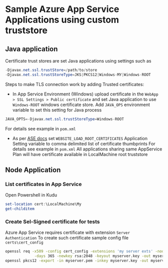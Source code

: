 # Sample Azure App Service Applications using custom truststore

## Java application

Certificate trust stores are set Java applications using settings such as

```java
-Djavax.net.ssl.trustStore=/path/to/store
-Djavax.net.ssl.trustStoreType=JKS|PKCS12|Windows-MY|Windows-ROOT
``` 

Steps to make TLS connection work by adding Trusted certificates:

- In App Service Environment (Windows) upload certificate in the `WebApp > SSL Settings > Public certificate`
and set Java application to use `Windows-ROOT` windows certificate store. Add `JAVA_OPS` environment variable to set this setting for Java process
```java
JAVA_OPTS=-Djavax.net.ssl.trustStoreType=Windows-ROOT
```
For details see example in `pom.xml`

- As per [ASE docs](https://docs.microsoft.com/en-us/azure/app-service/environment/certificates#private-client-certificate) 
set `WEBSITE_LOAD_ROOT_CERTIFICATES` Application Setting variable to comma delimited list of certificate thumbprints
For details see example in `pom.xml`
All applications sharing same AppService Plan will have certificate available in LocalMachine root truststore


## Node Application


### List certificates in App Service
Open Powershell in Kudu

```powershell
set-location cert:\LocalMachine\My
get-childitem
```

### Create Sel-Signed certificate for tests

Azure App Service requires certificate with extension `Server Authentication`
To create such certificate sample config file `certs\cert_config`

```sh
openssl req -x509 -config cert_config -extensions 'my server exts' -nodes \
             -days 365 -newkey rsa:2048 -keyout myserver.key -out myserver.pem
openssl pkcs12 -export -in myserver.pem -inkey myserver.key -out myserver.pfx
```